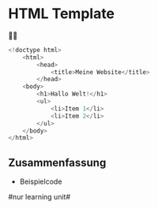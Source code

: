 # HTML Template
👷‍♂️

```java
<!doctype html>
	<html>
		<head>
			<title>Meine Website</title>
		</head>
	<body>
		<h1>Hallo Welt!</h1>
		<ul>
			<li>Item 1</li>
			<li>Item 2</li>
		</ul>
	</body>
</html>
```

## Zusammenfassung
- Beispielcode

#nur learning unit#